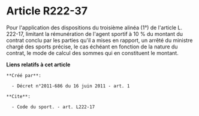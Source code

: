# Article R222-37

Pour l'application des dispositions du troisième alinéa (1°) de l'article L. 222-17, limitant la rémunération de l'agent
sportif à 10 % du montant du contrat conclu par les parties qu'il a mises en rapport, un arrêté du ministre chargé des sports
précise, le cas échéant en fonction de la nature du contrat, le mode de calcul des sommes qui en constituent le montant.

**Liens relatifs à cet article**

	**Créé par**:

	  - Décret n°2011-686 du 16 juin 2011 - art. 1

	**Cite**:

	  - Code du sport. - art. L222-17
